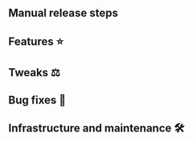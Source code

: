 ## Manual release steps



## Features ⭐



## Tweaks ⚖️



## Bug fixes 🐛



## Infrastructure and maintenance 🛠️



<!--

# Instructions

Name this PR `Release <year>-<iso week number>` (e.g. `Release 2023-7`). See https://www.calendar-365.com/week-number.html for the current week number.

Release process documentation: https://beyond-essential.slab.com/posts/release-process-j4ersmrg

# Example entries

- RN-977: Allow downloading the generated QR code in Meditrak App
- (no issue) #4695

-->
